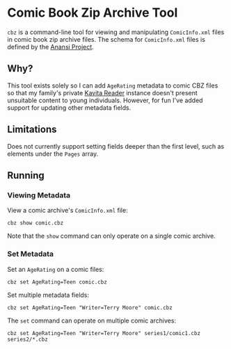 # Comic Book Zip Archive Tool

`cbz` is a command-line tool for viewing and manipulating `ComicInfo.xml` files in comic book zip archive files. The schema for `ComicInfo.xml` files is defined by the [Anansi Project](https://github.com/anansi-project/comicinfo).

## Why?

This tool exists solely so I can add `AgeRating` metadata to comic CBZ files so that my family's private  [Kavita Reader](https://www.kavitareader.com/) instance doesn't present unsuitable content to young individuals. However, for fun I've added support for updating other metadata fields.

## Limitations

Does not currently support setting fields deeper than the first level, such as elements under the `Pages` array.

## Running

### Viewing Metadata

View a comic archive's `ComicInfo.xml` file:

```shell
cbz show comic.cbz
```

Note that the `show` command can only operate on a single comic archive.

### Set Metadata

Set an `AgeRating` on a comic files:

```shell
cbz set AgeRating=Teen comic.cbz
```

Set multiple metadata fields:

```shell
cbz set AgeRating=Teen "Writer=Terry Moore" comic.cbz
```

The `set` command can operate on multiple comic archives:

```shell
cbz set AgeRating=Teen "Writer=Terry Moore" series1/comic1.cbz series2/*.cbz
```
